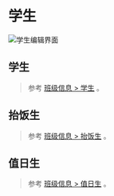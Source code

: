 # 学生

![学生编辑界面](/img/admin-students.png)

## 学生

> 参考 [班级信息 > 学生](/class-data#学生) 。

## 抬饭生

> 参考 [班级信息 > 抬饭生](/class-data#抬饭生) 。

## 值日生

> 参考 [班级信息 > 值日生](/class-data#值日生) 。
